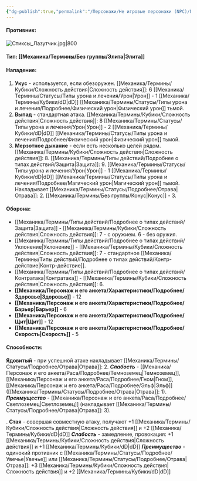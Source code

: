 ```yaml
---
{"dg-publish":true,"permalink":"/Персонажи/Не игровые персонажи (NPC)/Противники/Стиксы_лазутчики/","noteIcon":"","created":"2025-10-12T10:43:17.590+03:00","updated":"2025-09-28T19:28:49.137+03:00"}
---
```




#### Противник:
![Стиксы_Лазутчик.jpg|800](/img/user/system/img/%D0%9C%D0%BE%D0%BD%D1%81%D1%82%D1%80%D1%8B/%D0%A1%D1%82%D0%B8%D0%BA%D1%81%D1%8B/%D0%A1%D1%82%D0%B8%D0%BA%D1%81%D1%8B_%D0%9B%D0%B0%D0%B7%D1%83%D1%82%D1%87%D0%B8%D0%BA.jpg)

#### Тип: [[Механика/Термины/Без группы/Элита\|Элита]]
#### Нападение:
1. **Укус** - используется, если обезоружен. 
[[Механика/Термины/Кубики/Сложность действия\|Сложность действия]]: 6
[[Механика/Термины/Статусы/Типы урона и лечения/Урон\|Урон]] - 1 [[Механика/Термины/Кубики/dD\|dD]] [[Механика/Термины/Статусы/Типы урона и лечения/Подробнее/Физический урон\|Физический урон]] тьмой. 
2. **Выпад** - стандартная атака. 
[[Механика/Термины/Кубики/Сложность действия\|Сложность действия]]: 8
[[Механика/Термины/Статусы/Типы урона и лечения/Урон\|Урон]] - 2 [[Механика/Термины/Кубики/dD\|dD]] [[Механика/Термины/Статусы/Типы урона и лечения/Подробнее/Физический урон\|Физический урон]] тьмой. 
3. **Мерзотное дыхание** - если есть несколько целей рядом.
[[Механика/Термины/Кубики/Сложность действия\|Сложность действия]]: 8. [[Механика/Термины/Типы действий/Подробнее о типах действий/Защита\|Защита]]: 9.
[[Механика/Термины/Статусы/Типы урона и лечения/Урон\|Урон]] - 1 [[Механика/Термины/Кубики/dD\|dD]] [[Механика/Термины/Статусы/Типы урона и лечения/Подробнее/Магический урон\|Магический урон]] тьмой. Накладывает [[Механика/Термины/Статусы/Подробнее/Отрава\|Отрава]]: 2.
[[Механика/Термины/Без группы/Конус\|Конус]] - 3.


#### Оборона:
- [[Механика/Термины/Типы действий/Подробнее о типах действий/Защита\|Защита]] - [[Механика/Термины/Кубики/Сложность действия\|Сложность действия]]: 7 - с оружием. 6 - без оружия.
- [[Механика/Термины/Типы действий/Подробнее о типах действий/Уклонение\|Уклонение]] - [[Механика/Термины/Кубики/Сложность действия\|Сложность действия]]: 7 - стандартное [[Механика/Термины/Типы действий/Подробнее о типах действий/Контр-действие\|Контр-действие]]. 
- [[Механика/Термины/Типы действий/Подробнее о типах действий/Контратака\|Контратака]] - [[Механика/Термины/Кубики/Сложность действия\|Сложность действия]]: 6. 
- **[[Механика/Персонаж и его анкета/Характеристики/Подробнее/Здоровье\|Здоровье]]** - 12
- **[[Механика/Персонаж и его анкета/Характеристики/Подробнее/Барьер\|Барьер]]** - 6
- **[[Механика/Персонаж и его анкета/Характеристики/Подробнее/Щит\|Щит]]** - 12
- **[[Механика/Персонаж и его анкета/Характеристики/Подробнее/Скорость\|Скорость]]** - 5

#### Способности:

<div class="transclusion internal-embed is-loaded"><div class="markdown-embed">



**Ядовитый** - при успешной атаке накладывает [[Механика/Термины/Статусы/Подробнее/Отрава\|Отрава]]: 2.
***Слабость*** - [[Механика/Персонаж и его анкета/Раса/Подробнее/Темноземец\|Темноземец]], [[Механика/Персонаж и его анкета/Раса/Подробнее/Гном\|Гном]], [[Механика/Персонаж и его анкета/Раса/Подробнее/Эльф\|Эльф]] ([[Механика/Термины/Статусы/Подробнее/Отрава\|Отрава]]: 1). 
***Преимущество*** - [[Механика/Персонаж и его анкета/Раса/Подробнее/Светлоземец\|Светлоземец]] (накладывает [[Механика/Термины/Статусы/Подробнее/Отрава\|Отрава]]: 3). 

</div></div>



<div class="transclusion internal-embed is-loaded"><div class="markdown-embed">



. **Стая** - совершая совместную атаку, получают +1 [[Механика/Термины/Кубики/Сложность действия\|Сложность действия]] и +2 [[Механика/Термины/Кубики/dD\|dD]]
***Слабость*** - замедление, провокация:
+1 [[Механика/Термины/Кубики/Сложность действия\|Сложность действия]] и +1 [[Механика/Термины/Кубики/dD\|dD]]
***Преимущество*** - одинокий противник с [[Механика/Термины/Статусы/Подробнее/Увечье\|Увечье]] или [[Механика/Термины/Статусы/Подробнее/Отрава\|Отрава]]:
+3 [[Механика/Термины/Кубики/Сложность действия\|Сложность действия]] и +2 [[Механика/Термины/Кубики/dD\|dD]]

</div></div>
